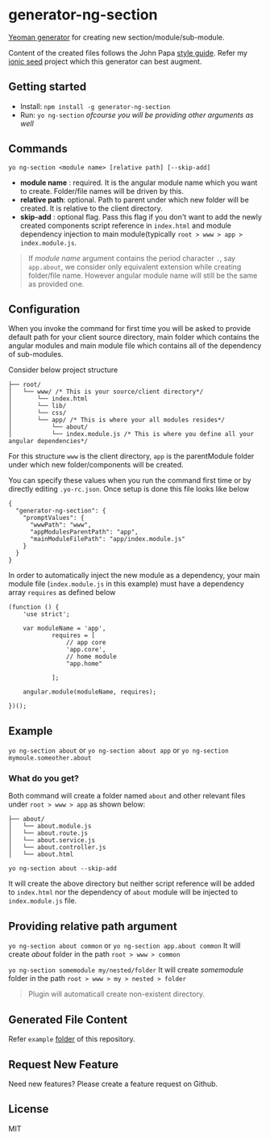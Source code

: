 # generator-ng-section

[Yeoman generator](http://yeoman.io/generators/) for creating new section/module/sub-module.

Content of the created files follows the John Papa [style guide](https://github.com/johnpapa/angular-styleguide/blob/master/a1/README.md). Refer my [ionic seed](https://github.com/amiteshhh/ionicseed) project which this generator can best augment.

## Getting started

- Install: `npm install -g generator-ng-section`
- Run: `yo ng-section` _ofcourse you will be providing other arguments as well_


## Commands

`yo ng-section <module name> [relative path] [--skip-add]`
* __module name__ : required. It is the angular module name which you want to create. Folder/file names will be driven by this.
* __relative path__: optional. Path to parent under which new folder will be created. It is relative to the client directory.
* __skip-add__ : optional flag. Pass this flag if you don't want to add the newly created components script reference in `index.html` and module dependency injection to main module(typically `root > www > app > index.module.js`.

> If _module name_ argument contains the period character `.`, say `app.about`, we consider only equivalent extension while creating folder/file name.
  However angular module name will still be the same as provided one.


## Configuration

When you invoke the command for first time you will be asked to provide default path for your client source directory, main folder which contains the angular modules and main module file which contains all of the dependency of sub-modules.

Consider below project structure

```
├── root/
│   └── www/ /* This is your source/client directory*/
│       └── index.html
│       └── lib/
│       └── css/
│       └── app/ /* This is where your all modules resides*/
│           └── about/
│           └── index.module.js /* This is where you define all your angular dependencies*/

```
For this structure `www` is the client directory, `app` is the parentModule folder under which new folder/components will be created.

You can specify these values when you run the command first time or by directly editing `.yo-rc.json`. Once setup is done this file looks like below

```
{
  "generator-ng-section": {
    "promptValues": {
      "wwwPath": "www",
      "appModulesParentPath": "app",
      "mainModuleFilePath": "app/index.module.js"
    }
  }
}
```


In order to automatically inject the new module as a dependency, your main module file (`index.module.js` in this example) must have a dependency array `requires` as defined below

```
(function () {
    'use strict';

    var moduleName = 'app',
            requires = [                                
                // app core
                'app.core',
                // home module
                "app.home"

            ];

    angular.module(moduleName, requires);

})();

```


## Example
 `yo ng-section about` or `yo ng-section about app` or `yo ng-section mymoule.someother.about`

### What do you get?

Both command will create a folder named `about` and other relevant files under `root > www > app` as shown below:

```
├── about/
│   └── about.module.js
│   └── about.route.js
│   └── about.service.js
│   └── about.controller.js
│   └── about.html

```
`yo ng-section about --skip-add`

It will create the above directory but neither script reference will be added to `index.html` nor the dependency of `about` module will be injected to `index.module.js` file.

## Providing relative path argument

`yo ng-section about common` or `yo ng-section app.about common`
It will create _about_ folder in the path `root > www > common`

`yo ng-section somemodule my/nested/folder`
It will create _somemodule_ folder in the path `root > www > my > nested > folder`

>Plugin will automaticall create non-existent directory.


## Generated File Content
Refer `example` [folder](https://github.com/amiteshhh/generator-ng-section/tree/master/example) of this repository.

## Request New Feature
Need new features? Please create a feature request on Github.

## License

MIT